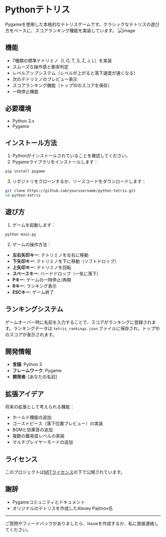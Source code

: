 # Pythonテトリス

Pygameを使用した本格的なテトリスゲームです。クラシックなテトリスの遊び方をベースに、スコアランキング機能を実装しています。
![image](https://github.com/user-attachments/assets/89787a15-5771-4b56-9dec-6ee9cf9a8cb7)


## 機能

- 7種類の標準テトリミノ（I, O, T, S, Z, J, L）を実装
- スムーズな操作感と衝突判定
- レベルアップシステム（レベルが上がると落下速度が速くなる）
- 次のテトリミノのプレビュー表示
- スコアランキング機能（トップ10のスコアを保存）
- 一時停止機能

## 必要環境

- Python 3.x
- Pygame

## インストール方法

1. Pythonがインストールされていることを確認してください。
2. Pygameライブラリをインストールします：

```bash
pip install pygame
```

3. リポジトリをクローンするか、ソースコードをダウンロードします：

```bash
git clone https://github.com/yourusername/python-tetris.git
cd python-tetris
```

## 遊び方

1. ゲームを起動します：

```bash
python main.py
```

2. ゲームの操作方法：

- **左右矢印キー**: テトリミノを左右に移動
- **下矢印キー**: テトリミノを下に移動（ソフトドロップ）
- **上矢印キー**: テトリミノを回転
- **スペースキー**: ハードドロップ（一気に落下）
- **Pキー**: ゲームの一時停止/再開
- **Rキー**: ランキング表示
- **ESCキー**: ゲーム終了

## ランキングシステム

ゲームオーバー時に名前を入力することで、スコアがランキングに登録されます。ランキングデータは `tetris_rankings.json` ファイルに保存され、トップ10のスコアが表示されます。

## 開発情報

- **言語**: Python 3
- **フレームワーク**: Pygame
- **開発者**: [あなたの名前]

## 拡張アイデア

将来の拡張として考えられる機能：

- ホールド機能の追加
- ゴーストピース（落下位置プレビュー）の実装
- BGMと効果音の追加
- 複数の難易度レベルの実装
- マルチプレイヤーモードの追加

## ライセンス

このプロジェクトは[MITライセンス](LICENSE)の下で公開されています。

## 謝辞

- Pygameコミュニティとドキュメント
- オリジナルのテトリスを作成したAlexey Pajitnov氏

---

ご質問やフィードバックがありましたら、Issueを作成するか、私に直接連絡してください。
